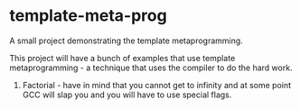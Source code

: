 template-meta-prog
==================

A small project demonstrating the template metaprogramming.

This project will have a bunch of examples that use template metaprogramming - a technique that uses the compiler to do the hard work.

<ol>
	<li>Factorial - have in mind that you cannot get to infinity and at some point GCC will slap you and you will have to use special flags.</li>
</ol>
